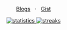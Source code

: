 <!-- <p align="center"><a href="https://github.com/creuserr">
  <img src="avatar.png" width="150" height="150" alt="creuser">
</a></p>
<h3 align="center">creuser</h3> -->
<p align="center">
  <a href="https://dev.to/creuserr">Blogs</a>
  &nbsp; &sdot; &nbsp;
  <a href="https://gist.github.com/creuserr">Gist</a>
</p>

<p align="center"><a href="https://github.com/creuserr">
  <img src="https://github-readme-stats.vercel.app/api?username=creuserr&show_icons=true" alt="statistics"></img>
  <img src="https://github-readme-streak-stats.herokuapp.com/?user=creuserr" alt="streaks"></img>
</a></p>
